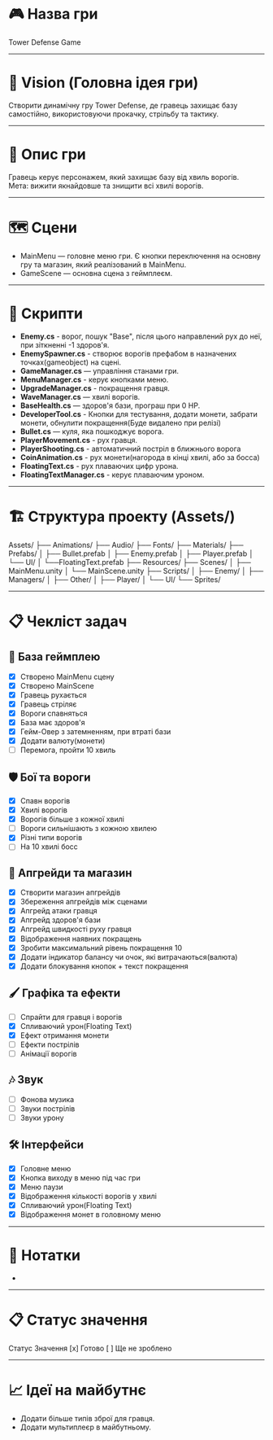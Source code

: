 # 🎮 Назва гри
Tower Defense Game

---

# 🎯 Vision (Головна ідея гри)
Створити динамічну гру Tower Defense,
де гравець захищає базу самостійно, використовуючи прокачку, стрільбу та тактику.

---

# 📜 Опис гри
Гравець керує персонажем, який захищає базу від хвиль ворогів.  
Мета: вижити якнайдовше та знищити всі хвилі ворогів.

---

# 🗺️ Сцени
- MainMenu — головне меню гри. Є кнопки переключення на основну гру та магазин, який реалізований в MainMenu.
- GameScene — основна сцена з геймплеєм.

---

# 📄 Скрипти
- **Enemy.cs** - ворог, пошук "Base", після цього направлений рух до неї, при зіткненні -1 здоров'я.
- **EnemySpawner.cs** - створює ворогів префабом в назначених точках(gameobject) на сцені.
- **GameManager.cs** — управління станами гри.
- **MenuManager.cs** - керує кнопками меню.
- **UpgradeManager.cs** - покращення гравця.
- **WaveManager.cs** — хвилі ворогів.
- **BaseHealth.cs** — здоров'я бази, програш при 0 HP.
- **DeveloperTool.cs** - Кнопки для тестування, додати монети, забрати монети, обнулити покращення(Буде видалено при релізі)
- **Bullet.cs** — куля, яка пошкоджує ворога.
- **PlayerMovement.cs** - рух гравця.
- **PlayerShooting.cs** - автоматичний постріл в ближнього ворога
- **CoinAnimation.cs** - рух монети(нагорода в кінці хвилі, або за босса)
- **FloatingText.cs** - рух плаваючих цифр урона.
- **FloatingTextManager.cs** - керує плаваючим уроном.

---

# 🏗️ Структура проекту (Assets/)
Assets/
├── Animations/
├── Audio/
├── Fonts/
├── Materials/
├── Prefabs/
│   ├── Bullet.prefab
│   ├── Enemy.prefab
│   ├── Player.prefab
│   └── UI/
│       └──FloatingText.prefab
├── Resources/
├── Scenes/
│   ├── MainMenu.unity
│   └── MainScene.unity
├── Scripts/
│   ├── Enemy/
│   ├── Managers/
│   ├── Other/
│   ├── Player/
│   └── UI/
└── Sprites/

---

# 📋 Чекліст задач

## 🎯 База геймплею
- [x] Створено MainMenu сцену
- [x] Створено MainScene
- [x] Гравець рухається
- [x] Гравець стріляє
- [x] Вороги спавняться
- [x] База має здоров'я
- [x] Гейм-Овер з затемненням, при втраті бази
- [x] Додати валюту(монети)
- [ ] Перемога, пройти 10 хвиль

## 🛡️ Бої та вороги
- [x] Спавн ворогів
- [x] Хвилі ворогів
- [x] Ворогів більше з кожної хвилі
- [ ] Вороги сильнішають з кожною хвилею
- [x] Різні типи ворогів
- [ ] На 10 хвилі босс

## 🛒 Апгрейди та магазин
- [x] Створити магазин апгрейдів
- [x] Збереження апгрейдів між сценами
- [x] Апгрейд атаки гравця
- [x] Апгрейд здоров'я бази
- [x] Апгрейд швидкості руху гравця
- [x] Відображення наявних покращень
- [x] Зробити максимальний рівень покращення 10
- [x] Додати індикатор балансу чи очок, які витрачаються(валюта)
- [x] Додати блокування кнопок + текст покращення

## 🖌️ Графіка та ефекти
- [ ] Спрайти для гравця і ворогів
- [x] Спливаючий урон(Floating Text)
- [x] Ефект отримання монети
- [ ] Ефекти пострілів
- [ ] Анімації ворогів

## 🎶 Звук
- [ ] Фонова музика
- [ ] Звуки пострілів
- [ ] Звуки урону

## 🛠️ Інтерфейси
- [x] Головне меню
- [x] Кнопка виходу в меню під час гри
- [x] Меню паузи
- [x] Відображення кількості ворогів у хвилі
- [x] Спливаючий урон(Floating Text)
- [x] Відображення монет в головному меню

---

# 📝 Нотатки
- 

---

# 📋 Статус значення
Статус	Значення
[x]	    Готово
[ ]	    Ще не зроблено

---

# 📈 Ідеї на майбутнє
- Додати більше типів зброї для гравця.
- Додати мультиплеєр в майбутньому.